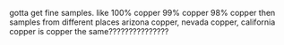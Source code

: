 gotta get fine samples.
like 100% copper
99% copper
98% copper
then samples from different places
arizona copper, nevada copper, california copper
is copper the same???????????????
